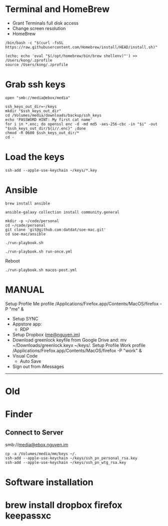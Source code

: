 #  Terminal and HomeBrew
* Grant Terminals full disk access
* Change screen resolution
* HomeBrew
```
/bin/bash -c "$(curl -fsSL https://raw.githubusercontent.com/Homebrew/install/HEAD/install.sh)"
```
```
(echo; echo 'eval "$(/opt/homebrew/bin/brew shellenv)"') >> /Users/kong/.zprofile
source /Users/kong/.zprofile
```


# Grab ssh keys
```
open "smb://media@ebox/media"
```
```
ssh_keys_out_dir=~/keys
mkdir "$ssh_keys_out_dir"
cd /Volumes/media/downloads/backup/ssh_keys
echo 'PASSWORD HINT: My first cat name'
for i in *.enc; do openssl enc -d -md md5 -aes-256-cbc -in "$i" -out "$ssh_keys_out_dir/${i//.enc}" ;done
chmod -R 0600 $ssh_keys_out_dir/*
cd - 
```

# Load the keys
    ssh-add --apple-use-keychain ~/keys/*.key


# Ansible
```
brew install ansible
```
```
ansible-galaxy collection install community.general
```
```
mkdir -p ~/code/personal
cd ~/code/personal
git clone 'git@github.com:datdat/soe-mac.git'
cd soe-mac/ansible
```
```
./run-playbook.sh
```
```
./run-playbook.sh run-once.yml
```
Reboot
```
./run-playbook.sh macos-post.yml
```

#  MANUAL
Setup Profile Me profile
    /Applications/Firefox.app/Contents/MacOS/firefox -P "me" &
* Setup SYNC
* Appstore app:
    * RDP
* Setup Dropbox (me@nguyen.im)
* Download greenlock keyfile from Google Drive and:
    mv ~/Downloads/greenlock.keyx ~/keys/.
Setup Profile Work profile
    /Applications/Firefox.app/Contents/MacOS/firefox -P "work" &
* Visual Code
    * Auto Save
* Sign out from iMessages


    

--------------------
# Old

# Finder
## Connect to Server
smb://media@ebox.nguyen.im


```
cp -a /Volumes/media/mm/keys ~/.
ssh-add --apple-use-keychain ~/keys/ssh_pn_personal_rsa.key
ssh-add --apple-use-keychain ~/keys/ssh_pn_wtg_rsa.key

```


# Software installation
# brew install dropbox firefox keepassxc
